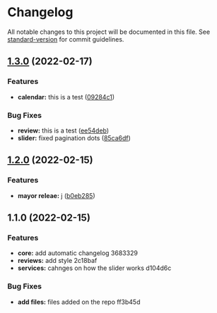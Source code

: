 # Changelog

All notable changes to this project will be documented in this file. See [standard-version](https://github.com/conventional-changelog/standard-version) for commit guidelines.

## [1.3.0](https://github.com/Raandino/conventional-commits/compare/v1.2.0...v1.3.0) (2022-02-17)


### Features

* **calendar:** this is a test ([09284c1](https://github.com/Raandino/conventional-commits/commit/09284c1901f121a3ebb6ee26a779cb483f8096ad))


### Bug Fixes

* **review:** this is a test ([ee54deb](https://github.com/Raandino/conventional-commits/commit/ee54deba1ee205e3ba0766155f2f9fbf1a8c9b3d))
* **slider:** fixed pagination dots ([85ca6df](https://github.com/Raandino/conventional-commits/commit/85ca6dfd10bf53a89a13d3f553081d7429fae5cd))

## [1.2.0](https://github.com/Raandino/conventional-commits/compare/v1.1.0...v1.2.0) (2022-02-15)


### Features

* **mayor releae:** j ([b0eb285](https://github.com/Raandino/conventional-commits/commit/b0eb2850afc63fb034b4906dc257c0058867d8a8))

## 1.1.0 (2022-02-15)


### Features

* **core:** add automatic changelog 3683329
* **reviews:** add style 2c18baf
* **services:** cahnges on how the slider works d104d6c


### Bug Fixes

* **add files:** files added on the repo ff3b45d
